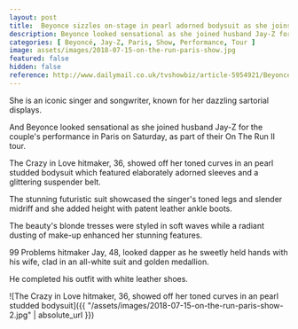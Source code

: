 ```yaml
---
layout: post
title:  Beyonce sizzles on-stage in pearl adorned bodysuit as she joins husband Jay-Z for On The Run II Paris show
description: Beyonce looked sensational as she joined husband Jay-Z for the couple's performance in Paris on Saturday, as part of their On The Run II tour.
categories: [ Beyoncé, Jay-Z, Paris, Show, Performance, Tour ]
image: assets/images/2018-07-15-on-the-run-paris-show.jpg
featured: false
hidden: false
reference: http://www.dailymail.co.uk/tvshowbiz/article-5954921/Beyonce-joins-husband-Jay-Z-Run-II-Paris-show.html
---
```

She is an iconic singer and songwriter, known for her dazzling sartorial displays.

And Beyonce looked sensational as she joined husband Jay-Z for the couple's performance in Paris on Saturday, as part of their On The Run II tour.

The Crazy in Love hitmaker, 36, showed off her toned curves in an pearl studded bodysuit which featured elaborately adorned sleeves and a glittering suspender belt.

The stunning futuristic suit showcased the singer's toned legs and slender midriff and she added height with patent leather ankle boots.

The beauty's blonde tresses were styled in soft waves while a radiant dusting of make-up enhanced her stunning features.

99 Problems hitmaker Jay, 48, looked dapper as he sweetly held hands with his wife, clad in an all-white suit and golden medallion.     

He completed his outfit with white leather shoes. 

![The Crazy in Love hitmaker, 36, showed off her toned curves in an pearl studded bodysuit]({{ "/assets/images/2018-07-15-on-the-run-paris-show-2.jpg" | absolute_url }})


